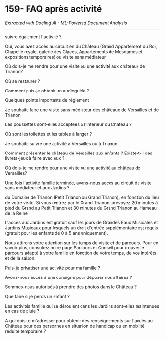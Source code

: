 # 159- FAQ après activité

*Extracted with Docling AI - ML-Powered Document Analysis*

---

suivre également l'activité ?

Oui, vous avez accès au circuit en du Château (Grand Appartement du Roi, Chapelle royale, galerie des Glaces, Appartements de Mesdames et expositions temporaires) ou visite sans médiateur

Où dois-je me rendre pour une visite ou une activité aux châteaux de Trianon?

Où se restaurer ?

Comment puis-je obtenir un audioguide ?

Quelques points importants de règlement

Je souhaite faire une visite sans médiateur des châteaux de Versailles et de Trianon

Les poussettes sont-elles acceptées à l'intérieur du Château ?

Où sont les toilettes et les tables à langer ?

Je souhaite suivre une activité à Versailles ou à Trianon

Comment présenter le château de Versailles aux enfants ? Existe-t-il des livrets-jeux à faire avec eux ?

Où dois-je me rendre pour une visite ou une activité au château de Versailles?

Une fois l'activité famille terminée, avons-nous accès au circuit de visite sans médiateur et aux Jardins ?

du Domaine de Trianon (Petit Trianon ou Grand Trianon), en fonction du lieu de votre visite. Si vous rentrez par le Grand Trianon, prévoyez 20 minutes à pied du Grand au Petit Trianon et 30 minutes du Grand Trianon au Hameau de la Reine.

L'accès aux Jardins est gratuit sauf les jours de Grandes Eaux Musicales et Jardins Musicaux pour lesquels un droit d'entrée supplémentaire est requis (gratuit pour les enfants de 0 à 5 ans uniquement).

Nous attirons votre attention sur les temps de visite et de parcours. Pour en savoir plus, consultez notre page Parcours et Conseil pour trouver le parcours adapté à votre famille en fonction de votre temps, de vos intérêts et de la saison.

Puis-je privatiser une activité pour ma famille ?

Avons-nous accès à une consigne pour déposer nos affaires ?

Sommes-nous autorisés à prendre des photos dans le Château ?

Que faire si je perds un enfant ?

Les activités famille qui se déroulent dans les Jardins sont-elles maintenues en cas de pluie ?

A qui dois-je m'adresser pour obtenir des renseignements sur l'accès au Château pour des personnes en situation de handicap ou en mobilité réduite temporaire ?